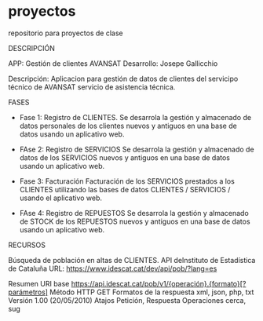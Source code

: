 # proyectos
repositorio para proyectos de clase

DESCRIPCIÓN

APP: Gestión de clientes AVANSAT
Desarrollo: Josepe Gallicchio

Descripción: Aplicacion para gestión de datos de clientes del servicipo técnico de AVANSAT servicio de asistencia técnica.

FASES

- Fase 1: Registro de CLIENTES.
Se desarrola la gestión y almacenado de datos personales de los clientes nuevos y antiguos en una base de datos usando un aplicativo web.

- FAse 2: Registro de SERVICIOS
Se desarrola la gestión y almacenado de datos de los SERVICIOS nuevos y antiguos en una base de datos usando un aplicativo web.

- Fase 3: Facturación
 Facturación de los SERVICIOS prestados a los CLIENTES utilizando las bases de datos CLIENTES / SERVICIOS / usando el aplicativo web.

 - FAse 4: Registro de REPUESTOS
Se desarrola la gestión y almacenado de STOCK de los REPUESTOS nuevos y antiguos en una base de datos usando un aplicativo web.


RECURSOS

Búsqueda de población en altas de CLIENTES. API deInstituto de Estadística de Cataluña URL: https://www.idescat.cat/dev/api/pob/?lang=es

Resumen
URI base	https://api.idescat.cat/pob/v1/{operación}.{formato}[?parámetros]
Método HTTP	GET
Formatos de la respuesta	xml, json, php, txt
Versión	1.00 (20/05/2010)
Atajos	Petición, Respuesta
Operaciones	cerca, sug